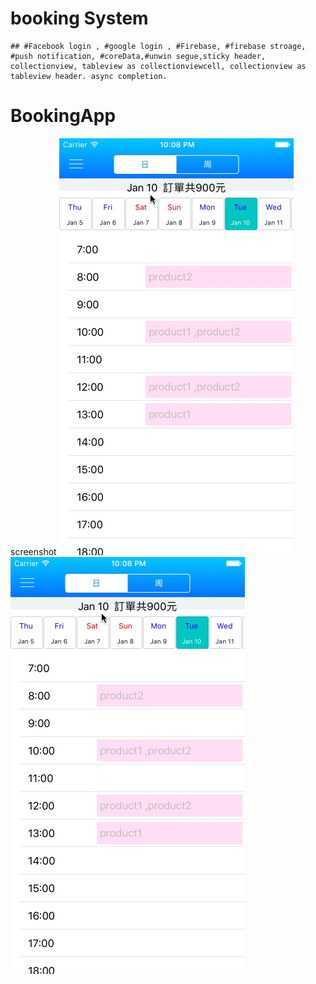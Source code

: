 # booking System
```
## #Facebook login , #google login , #Firebase, #firebase stroage, #push notification, #coreData,#unwin segue,sticky header, collectionview, tableview as collectionviewcell, collectionview as tableview header. async completion.

```
# BookingApp

screenshot
![](booking_screenshot1.jpg)
![](booking_screenshot1.jpg)